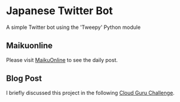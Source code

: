 # Japanese Twitter Bot
A simple Twitter bot using the 'Tweepy' Python module

## Maikuonline
Please visit [MaikuOnline](https://twitter.com/maikuonline) to see the daily post.

## Blog Post
I briefly discussed this project in the following [Cloud Guru Challenge](https://github.com/kaijuking/japanese-word-of-the-day).
